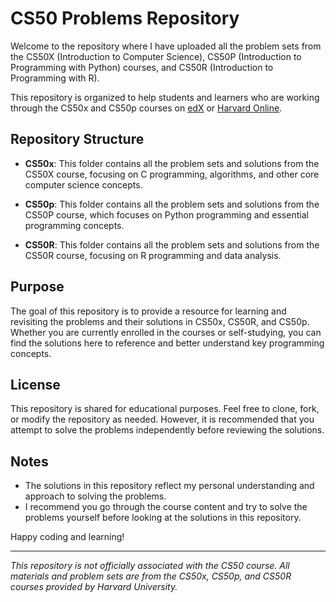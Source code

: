 # CS50 Problems Repository

Welcome to the repository where I have uploaded all the problem sets from the CS50X (Introduction to Computer Science), CS50P (Introduction to Programming with Python) courses, and CS50R (Introduction to Programming with R).

This repository is organized to help students and learners who are working through the CS50x and CS50p courses on [edX](https://www.edx.org/course/cs50s-introduction-to-computer-science) or [Harvard Online](https://pll.harvard.edu/course/cs50-introduction-computer-science).

## Repository Structure

- **CS50x**: This folder contains all the problem sets and solutions from the CS50X course, focusing on C programming, algorithms, and other core computer science concepts.
  
- **CS50p**: This folder contains all the problem sets and solutions from the CS50P course, which focuses on Python programming and essential programming concepts.

- **CS50R**: This folder contains all the problem sets and solutions from the CS50R course, focusing on R programming and data analysis.

## Purpose

The goal of this repository is to provide a resource for learning and revisiting the problems and their solutions in CS50x, CS50R, and CS50p. Whether you are currently enrolled in the courses or self-studying, you can find the solutions here to reference and better understand key programming concepts.

## License

This repository is shared for educational purposes. Feel free to clone, fork, or modify the repository as needed. However, it is recommended that you attempt to solve the problems independently before reviewing the solutions.

## Notes

- The solutions in this repository reflect my personal understanding and approach to solving the problems.
- I recommend you go through the course content and try to solve the problems yourself before looking at the solutions in this repository.

Happy coding and learning!

---

*This repository is not officially associated with the CS50 course. All materials and problem sets are from the CS50x, CS50p, and CS50R courses provided by Harvard University.*
